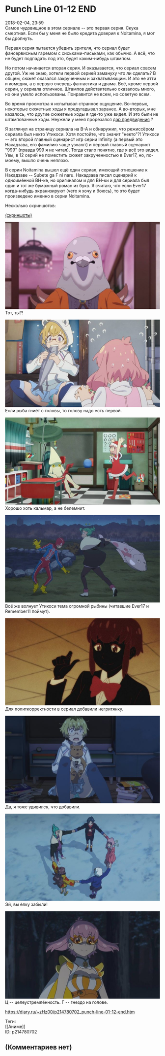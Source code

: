 Punch Line 01-12 END
====================

  
2018-02-04, 23:59  
 Самое чудовищное в этом сериале -- это первая серия. Скука смертная. Если бы у меня не было кредита доверия к Noitamina, я мог бы дропнуть.   
   
 Первая серия пытается убедить зрителя, что сериал будет фансервисным гаремом с сиськами-письками, как обычно. А всё, что не будет подпадать под это, будет каким-нибудь штампом.   
   
 Но потом начинается вторая серия. И оказывается, что сериал совсем другой. Уж не знаю, хотели первой серией замануху что ли сделать? В общем, сюжет оказался закрученным и захватывающим. И это не этти и комедия, а в первую очередь фантастика и драма. Всё, кроме первой серии, у сериала отличное. Штампов действительно оказалось много, но они умело использованы. Понравится не всем, но советую всем.   
   
 Во время просмотра я испытывал странное ощущение. Во-первых, некоторые сюжетные ходы я предугадывал заранее. А во-вторых, мне казалось, что другие сюжетные ходы я где-то уже видел. И это были не штампованные ходы. Неужели у меня прорезался  [дар предвидения](https://vndb.org/v248)  ?   
   
 Я заглянул на страницу сериала на В-А и обнаружил, что режиссёром сериала был некто Утикоси. Хотя постойте, что значит "некто"?! Утикоси -- это второй главный сценарист игр серии Infinity (а первый это Накадзава, его фамилию чаще узнают) и первый главный сценарист "999" (правда 999 я не читал). Тогда стало понятно, где я всё это видел. Увы, в 12 серий не поместить сюжет закрученностью в Ever17, но, по-моему, вышло очень неплохо.   
   
 В серии Noitamina вышел ещё один сериал, имеющий отношение к Накадзаве -- Subete ga F ni naru. Накадзава писал сценарий к одноимённой ВН-ке, но оригиналом и для ВН-ки и для сериала был один и тот же бумажный роман из букв. Я считаю, что если Ever17 когда-нибудь экранизируют (чего я хочу и боюсь), то это будет произведено именно в серии Noitamina.   
   
 Несколько скриншотов:   
   
  [(скриншоты)](https://zHz00.diary.ru/p214780702.htm?index=1#linkmore214780702m1)      
    
  [![](pics/oFo6bvyl.jpg)](https://i.imgur.com/oFo6bvy.jpg)    
 Тот, ты?!   
   
  [![](pics/cJi594zl.jpg)](https://i.imgur.com/cJi594z.jpg)    
 Если рыба гниёт с головы, то голову надо есть первой.   
   
  [![](pics/KFY9gWOl.jpg)](https://i.imgur.com/KFY9gWO.jpg)    
 Хорошо хоть кальмар, а не белемнит.   
   
  [![](pics/2LYrMPkl.jpg)](https://i.imgur.com/2LYrMPk.jpg)    
 Всё же волнует Утикоси тема огромной рыбины (читавшие Ever17 и Remember11 поймут).   
   
  [![](pics/UtQTlIql.jpg)](https://i.imgur.com/UtQTlIq.jpg)    
 Для политкорректности в сериал добавили негритянку.   
   
  [![](pics/hHCeztAl.png)](https://i.imgur.com/hHCeztA.png)    
 Да, я тоже удивился, что добавили.   
   
  [![](pics/p7R3oQgl.jpg)](https://i.imgur.com/p7R3oQg.jpg)    
 Эй, вы ёлку забыли!   
   
  [![](pics/uUTxct2l.jpg)](https://i.imgur.com/uUTxct2.jpg)    
 Ц -- целеустремлённость. Г -- гнездо на голове.   
    
     
  
<https://diary.ru/~zHz00/p214780702_punch-line-01-12-end.htm>  
  
Теги:  
[[Аниме]]  
ID: p214780702  


(Комментариев нет)
------------------